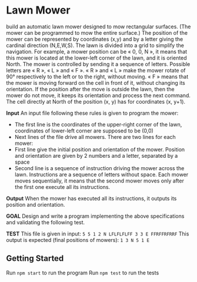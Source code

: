 # Lawn Mower


build an automatic lawn mower designed to mow rectangular surfaces. (The mower can be programmed to mow the entire surface.)
The position of the mower can be represented by coordinates (x,y) and by a letter giving the cardinal direction (N,E,W,S). The lawn is divided into a grid to simplify the navigation. For example, a mower position can be « 0, 0, N », it means that this mower is located at the lower-left corner of the lawn, and it is oriented North.
The mower is controlled by sending it a sequence of letters. Possible letters are « R », « L » and « F ». « R » and « L » make the mower rotate of 90° respectively to the left or to the right, without moving. « F » means that the mower is moving forward on the cell in front of it, without changing its orientation.
If the position after the move is outside the lawn, then the mower do not move, it keeps its orientation and process the next command. The cell directly at North of the position (x, y) has for coordinates (x, y+1).

**Input**
An input file following these rules is given to program the mower:
* The first line is the coordinates of the upper-right corner of the lawn, coordinates of lower-left corner are supposed to be (0,0)
* Next lines of the file drive all mowers. There are two lines for each mower:
* First line give the initial position and orientation of the mower. Position and orientation are given by 2 numbers and a letter, separated by a space
* Second line is a sequence of instruction driving the mower across the lawn. Instructions are a sequence of letters without space. Each mower moves sequentially, it means that the second mower moves only after the first one execute all its instructions.

**Output**
When the mower has executed all its instructions, it outputs its position and orientation.

**GOAL**
Design and write a program implementing the above specifications and validating the following test.

**TEST**
This file is given in input:
`5 5
1 2 N
LFLFLFLFF
3 3 E
FFRFFRFRRF`
This output is expected (final positions of mowers):
`1 3 N
5 1 E`

## Getting Started

Run `npm start` to run the program
Run `npm test` to run the tests

